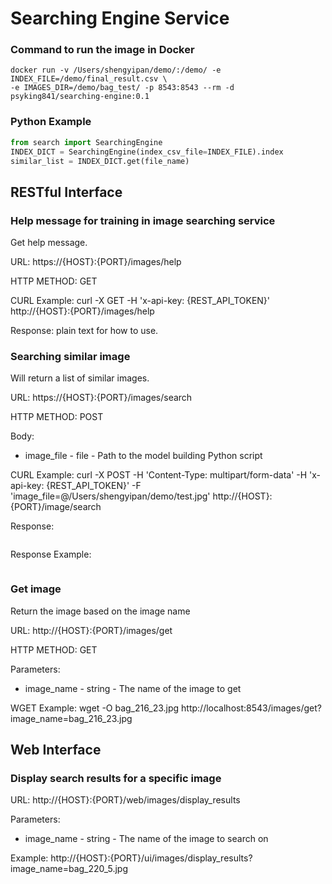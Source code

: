 # Searching Engine Service

### Command to run the image in Docker
```$bash
docker run -v /Users/shengyipan/demo/:/demo/ -e INDEX_FILE=/demo/final_result.csv \
-e IMAGES_DIR=/demo/bag_test/ -p 8543:8543 --rm -d psyking841/searching-engine:0.1
```

### Python Example
```python
from search import SearchingEngine
INDEX_DICT = SearchingEngine(index_csv_file=INDEX_FILE).index
similar_list = INDEX_DICT.get(file_name)
```

## RESTful Interface
### Help message for training in image searching service
Get help message.

URL: https://{HOST}:{PORT}/images/help

HTTP METHOD: GET

CURL Example:
curl -X GET -H 'x-api-key: {REST_API_TOKEN}' http://{HOST}:{PORT}/images/help

Response: plain text for how to use.

### Searching similar image
Will return a list of similar images.

URL: https://{HOST}:{PORT}/images/search

HTTP METHOD: POST

Body: 
* image_file - file - Path to the model building Python script

CURL Example:
curl -X POST -H 'Content-Type: multipart/form-data' -H 'x-api-key: {REST_API_TOKEN}' -F 'image_file=@/Users/shengyipan/demo/test.jpg' http://{HOST}:{PORT}/image/search

Response:
```
```

Response Example:
```
```

### Get image
Return the image based on the image name

URL: http://{HOST}:{PORT}/images/get

HTTP METHOD: GET

Parameters: 
* image_name - string - The name of the image to get

WGET Example:
wget -O bag_216_23.jpg http://localhost:8543/images/get?image_name=bag_216_23.jpg 

## Web Interface
### Display search results for a specific image

URL: http://{HOST}:{PORT}/web/images/display_results

Parameters: 
* image_name - string - The name of the image to search on

Example:
http://{HOST}:{PORT}/ui/images/display_results?image_name=bag_220_5.jpg
